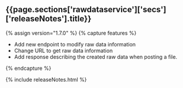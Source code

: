 <h2 id="{{page.sections['rawdataservice']['secs']['releaseNotes'].anchor}}">{{page.sections['rawdataservice']['secs']['releaseNotes'].title}}</h2>

<p></p>

{% assign version="1.7.0" %}
{% capture features %}
    <ul>
      <li>Add new endpoint to modify raw data information</li>
      <li>Change URL to get raw data information</li>
      <li>Add response describing the created raw data when posting a file.</li>
    </ul>
{% endcapture %}

{% include releaseNotes.html %}
